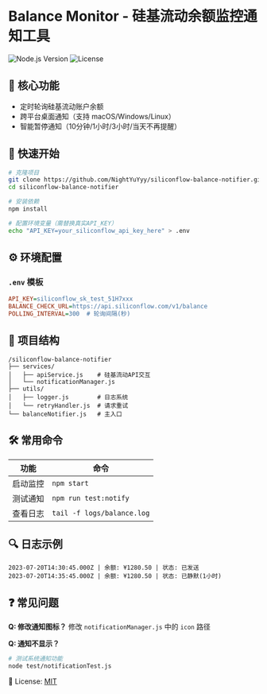 # Balance Monitor - 硅基流动余额监控通知工具

![Node.js Version](https://img.shields.io/badge/Node.js-%3E%3D18-green)
![License](https://img.shields.io/badge/License-MIT-blue)

## 📌 核心功能
- 定时轮询硅基流动账户余额
- 跨平台桌面通知（支持 macOS/Windows/Linux）
- 智能暂停通知（10分钟/1小时/3小时/当天不再提醒）

## 🚀 快速开始

```bash
# 克隆项目
git clone https://github.com/NightYuYyy/siliconflow-balance-notifier.git
cd siliconflow-balance-notifier

# 安装依赖
npm install

# 配置环境变量（需替换真实API_KEY）
echo "API_KEY=your_siliconflow_api_key_here" > .env
```

## ⚙️ 环境配置

### `.env` 模板
```ini
API_KEY=siliconflow_sk_test_51H7xxx
BALANCE_CHECK_URL=https://api.siliconflow.com/v1/balance
POLLING_INTERVAL=300  # 轮询间隔(秒)
```

## 📂 项目结构
```
/siliconflow-balance-notifier
├── services/
│   ├── apiService.js    # 硅基流动API交互
│   └── notificationManager.js 
├── utils/
│   ├── logger.js        # 日志系统
│   └── retryHandler.js  # 请求重试
└── balanceNotifier.js   # 主入口
```

## 🛠️ 常用命令

| 功能               | 命令                     |
|--------------------|--------------------------|
| 启动监控           | `npm start`              |
| 测试通知           | `npm run test:notify`    |
| 查看日志           | `tail -f logs/balance.log` |

## 🔍 日志示例
```
2023-07-20T14:30:45.000Z | 余额: ¥1280.50 | 状态: 已发送
2023-07-20T14:35:45.000Z | 余额: ¥1280.50 | 状态: 已静默(1小时)
```

## ❓ 常见问题

**Q: 修改通知图标？**
修改 `notificationManager.js` 中的 `icon` 路径

**Q: 通知不显示？**
```bash
# 测试系统通知功能
node test/notificationTest.js
```

📜 License: [MIT](LICENSE)
